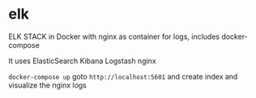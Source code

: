 # elk
ELK STACK in Docker with nginx as container for logs, includes docker-compose

It uses 
ElasticSearch 
Kibana
Logstash
nginx 

`docker-compose up`
goto `http://localhost:5601` and create index and visualize the nginx logs